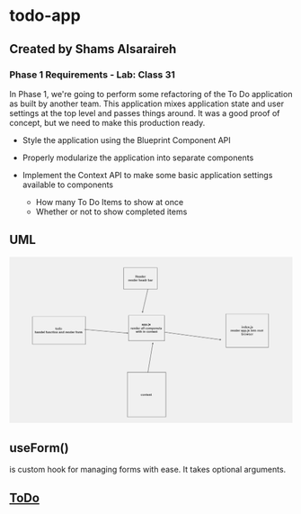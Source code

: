 # todo-app
 ## Created by Shams Alsaraireh
 ### Phase 1 Requirements - Lab: Class 31
In Phase 1, we're going to perform some refactoring of the To Do application as built by another team. This application mixes application state and user settings at the top level and passes things around. It was a good proof of concept, but we need to make this production ready.

* Style the application using the Blueprint Component API

* Properly modularize the application into separate components

* Implement the Context API to make some basic application settings available to components

     - How many To Do Items to show at once
    - Whether or not to show completed items
## UML
![image](./todo-uml.png)

## useForm()
is custom hook for managing forms with ease. It takes optional arguments. 


   ## [ToDo](https://unrivaled-speculoos-b8e01c.netlify.app/)
